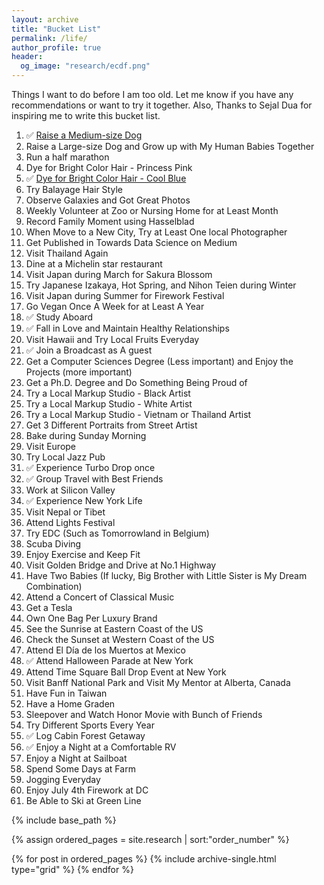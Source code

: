 ```yaml
---
layout: archive
title: "Bucket List"
permalink: /life/
author_profile: true
header:
  og_image: "research/ecdf.png"
---
```


Things I want to do before I am too old. Let me know if you have any recommendations or want to try it together. Also, Thanks to Sejal Dua for inspiring me to write this bucket list.

1. ✅ [Raise a Medium-size Dog](https://drive.google.com/file/d/1WOHpdUroQbQQ170994F_uBnkkeE4DuF-/view?usp=sharing)
2. Raise a Large-size Dog and Grow up with My Human Babies Together
3. Run a half marathon
4. Dye for Bright Color Hair - Princess Pink
5. ✅ [Dye for Bright Color Hair - Cool Blue]()
6. Try Balayage Hair Style
7. Observe Galaxies and Got Great Photos
8. Weekly Volunteer at Zoo or Nursing Home for at Least Month
9. Record Family Moment using Hasselblad
10. When Move to a New City, Try at Least One local Photographer
11. Get Published in Towards Data Science on Medium
12. Visit Thailand Again
13. Dine at a Michelin star restaurant
14. Visit Japan during March for Sakura Blossom
15. Try Japanese Izakaya, Hot Spring, and Nihon Teien during Winter
16. Visit Japan during Summer for Firework Festival
17. Go Vegan Once A Week for at Least A Year
18. ✅ Study Aboard
19. ✅ Fall in Love and Maintain Healthy Relationships
20. Visit Hawaii and Try Local Fruits Everyday
21. ✅ Join a Broadcast as A guest 
22. Get a Computer Sciences Degree (Less important) and Enjoy the Projects (more important)
23. Get a Ph.D. Degree and Do Something Being Proud of
24. Try a Local Markup Studio - Black Artist
25. Try a Local Markup Studio - White Artist
26. Try a Local Markup Studio - Vietnam or Thailand Artist
27. Get 3 Different Portraits from Street Artist
28. Bake during Sunday Morning
29. Visit Europe
30. Try  Local Jazz Pub
31. ✅ Experience Turbo Drop once 
32. ✅ Group Travel with Best Friends
33. Work at Silicon Valley
34. ✅ Experience New York Life
35. Visit Nepal or Tibet
36. Attend Lights Festival
37. Try EDC (Such as Tomorrowland in Belgium)
38. Scuba Diving 
39. Enjoy Exercise and Keep Fit
40. Visit Golden Bridge and Drive at No.1 Highway
41. Have Two Babies (If lucky, Big Brother with Little Sister is My Dream Combination)
42. Attend a Concert of Classical Music
43. Get a Tesla
44. Own One Bag Per Luxury Brand
45. See the Sunrise at Eastern Coast of the US
46. Check the Sunset at Western Coast of the US
47. Attend El Día de los Muertos at Mexico 
48. :white_check_mark: Attend Halloween Parade at New York
49. Attend Time Square Ball Drop Event at New York
50. Visit Banff National Park and Visit My Mentor at Alberta, Canada
51. Have Fun in Taiwan
52. Have a Home Graden 
53. Sleepover and Watch Honor Movie with Bunch of Friends
54. Try Different Sports Every Year
55. ✅ Log Cabin Forest Getaway
56. ✅ Enjoy a Night at a Comfortable RV
57. Enjoy a Night at Sailboat
58. Spend Some Days at Farm
59. Jogging Everyday
60. Enjoy July 4th Firework at DC
61. Be Able to Ski at Green Line

<nbsp>

{% include base_path %}

{% assign ordered_pages = site.research | sort:"order_number" %}

{% for post in ordered_pages %}
  {% include archive-single.html type="grid" %}
{% endfor %}

